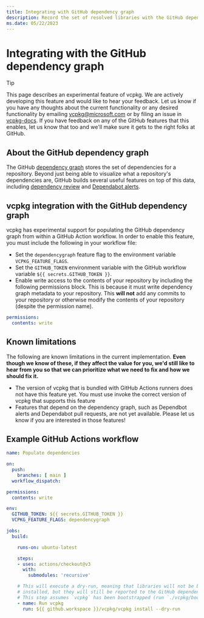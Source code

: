 ```yaml
---
title: Integrating with GitHub dependency graph
description: Record the set of resolved libraries with the GitHub dependency graph
ms.date: 05/22/2023
---
```


# Integrating with the GitHub dependency graph

> [!TIP]
> This page describes an experimental feature of vcpkg. We are actively developing this feature and would like to hear your feedback. Let us know if you have any thoughts about the current functionality or any desired functionality by emailing [vcpkg@microsoft.com](mailto:vcpkg@microsoft.com) or by filing an issue in [vcpkg-docs](https://github.com/microsoft/vcpkg-docs/issues). If you have feedback on any of the GitHub features that this enables, let us know that too and we'll make sure it gets to the right folks at GitHub.

## About the GitHub dependency graph

The GitHub [dependency graph](https://docs.github.com/en/code-security/supply-chain-security/understanding-your-software-supply-chain/about-the-dependency-graph) stores the set of dependencies for a repository. Beyond just being able to visualize what a repository's dependencies are, GitHub builds several useful features on top of this data, including [dependency review](https://docs.github.com/en/code-security/supply-chain-security/understanding-your-software-supply-chain/about-dependency-review) and [Dependabot alerts](https://docs.github.com/en/code-security/dependabot/dependabot-alerts/about-dependabot-alerts).

## vcpkg integration with the GitHub dependency graph

vcpkg has experimental support for populating the GitHub dependency graph from within a GitHub Action workflow. In order to enable this feature, you must include the following in your workflow file:

* Set the `dependencygraph` feature flag to the environment variable `VCPKG_FEATURE_FLAGS`.
* Set the `GITHUB_TOKEN` environment variable with the GitHub workflow variable `${{ secrets.GITHUB_TOKEN }}`.
* Enable write access to the contents of your repository by including the following permissions block. This is because it must write dependency graph metadata to your repository. This __will not__ add any commits to your repository or otherwise modify the contents of your repository (despite the permission name).

```yaml
permissions:
  contents: write
```

## Known limitations

The following are known limitations in the current implementation. __Even though we know of these, if they affect the value for you, we'd still like to hear from you so that we can prioritize what we need to fix and how we should fix it.__

* The version of vcpkg that is bundled with GitHub Actions runners does not have this feature yet. You must use invoke the correct version of vcpkg that supports this feature
* Features that depend on the dependency graph, such as Dependbot alerts and Dependabot pull requests, are not yet available. Please let us know if you are interested in those features!

## Example GitHub Actions workflow

```yaml
name: Populate dependencies

on:
  push:
    branches: [ main ]
  workflow_dispatch:

permissions:
  contents: write

env:
  GITHUB_TOKEN: ${{ secrets.GITHUB_TOKEN }}
  VCPKG_FEATURE_FLAGS: dependencygraph

jobs:
  build:

    runs-on: ubuntu-latest

    steps:
    - uses: actions/checkout@v3
      with:
        submodules: 'recursive'

    # This will execute a dry-run, meaning that libraries will not be built and
    # installed, but they will still be reported to the GitHub dependency graph.
    # This step assumes `vcpkg` has been bootstrapped (run `./vcpkg/bootstrap-vcpkg`)
    - name: Run vcpkg
      run: ${{ github.workspace }}/vcpkg/vcpkg install --dry-run

```